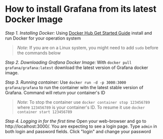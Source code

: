 # How to install Grafana from its latest Docker Image

*Step 1. Installing Docker:*
Using [Docker Hub Get Started Guide](https://docs.docker.com/get-started/) install and run Docker for your operation system

>*Note*: If you are on a Linux system, you might need to add `sudo` before the commands below

*Step 2. Downloading Grafana Docker Image:*
With `docker pull grafana/grafana:latest` download the latest version of Grafana docker image. 

*Step 3. Running container:*
Use `docker run -d -p 3000:3000 grafana/grafana` to run the container witn the latest stable version of Grafana. Command will return your container's ID

>*Note*: To stop the container use `docker container stop 123456789` where `123456789` is your container's ID. To resume it use `docker container start 123456789`

*Step 4. Logging in for the first time*
Open your web-browser and go to http://localhost:3000/. You are expecting to see a login page. Type `admin` in both login and password fields. Click "login" and change your password
